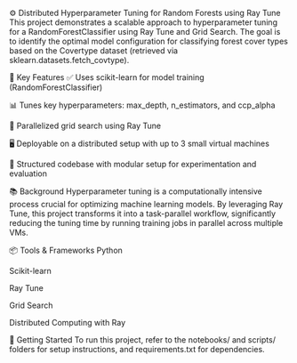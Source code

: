 ⚙️ Distributed Hyperparameter Tuning for Random Forests using Ray Tune
This project demonstrates a scalable approach to hyperparameter tuning for a RandomForestClassifier using Ray Tune and Grid Search. The goal is to identify the optimal model configuration for classifying forest cover types based on the Covertype dataset (retrieved via sklearn.datasets.fetch_covtype).

🚀 Key Features
✅ Uses scikit-learn for model training (RandomForestClassifier)

📊 Tunes key hyperparameters: max_depth, n_estimators, and ccp_alpha

🔄 Parallelized grid search using Ray Tune

🖥️ Deployable on a distributed setup with up to 3 small virtual machines

📂 Structured codebase with modular setup for experimentation and evaluation

📚 Background
Hyperparameter tuning is a computationally intensive process crucial for optimizing machine learning models. By leveraging Ray Tune, this project transforms it into a task-parallel workflow, significantly reducing the tuning time by running training jobs in parallel across multiple VMs.

📦 Tools & Frameworks
Python

Scikit-learn

Ray Tune

Grid Search

Distributed Computing with Ray

📝 Getting Started
To run this project, refer to the notebooks/ and scripts/ folders for setup instructions, and requirements.txt for dependencies.

